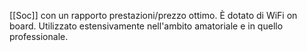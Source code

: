 [[Soc]] con un rapporto prestazioni/prezzo ottimo. 
È dotato di WiFi on board. 
Utilizzato estensivamente nell'ambito amatoriale e in quello professionale.